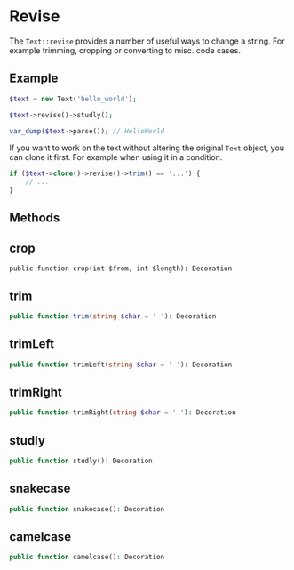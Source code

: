 # Revise

The `Text::revise` provides a number of useful ways to change a string. For example trimming, cropping or converting to misc. code cases.

## Example

```php
$text = new Text('hello_world');

$text->revise()->studly();

var_dump($text->parse()); // HelloWorld
```

If you want to work on the text without altering the original `Text` object, you can clone it first. For example when using it in a condition.

```php
if ($text->clone()->revise()->trim() == '...') {
	// ...
}
```

## Methods
## crop
`public function crop(int $from, int $length): Decoration`


## trim
```php
public function trim(string $char = ' '): Decoration
```

## trimLeft
```php
public function trimLeft(string $char = ' '): Decoration
```

## trimRight
```php
public function trimRight(string $char = ' '): Decoration
```

## studly
```php
public function studly(): Decoration
```

## snakecase
```php
public function snakecase(): Decoration
```

## camelcase
```php
public function camelcase(): Decoration
```